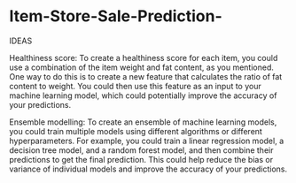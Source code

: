 # Item-Store-Sale-Prediction-

IDEAS

Healthiness score: To create a healthiness score for each item, you could use a combination of the item weight and fat content, as you mentioned. One way to do this is to create a new feature that calculates the ratio of fat content to weight. You could then use this feature as an input to your machine learning model, which could potentially improve the accuracy of your predictions.

Ensemble modelling: To create an ensemble of machine learning models, you could train multiple models using different algorithms or different hyperparameters. For example, you could train a linear regression model, a decision tree model, and a random forest model, and then combine their predictions to get the final prediction. This could help reduce the bias or variance of individual models and improve the accuracy of your predictions.
